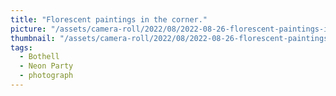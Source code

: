 ```yaml
---
title: "Florescent paintings in the corner."
picture: "/assets/camera-roll/2022/08/2022-08-26-florescent-paintings-in-the-corner/20220827_055659021_iOS.jpg"
thumbnail: "/assets/camera-roll/2022/08/2022-08-26-florescent-paintings-in-the-corner/20220827_055659021_iOS-thumbnail.jpg"
tags:
  - Bothell
  - Neon Party
  - photograph  
---
```


